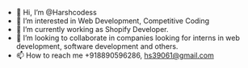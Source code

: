 - 👋 Hi, I’m @Harshcodess
- 👀 I’m interested in Web Development, Competitive Coding 
- 🌱 I’m currently working as Shopify Developer.
- 💞️ I’m looking to collaborate in companies looking for interns in web development, software development and others.
- 📫 How to reach me +918890596286, hs39061@gmail.com

<!---
Harshcodess/Harshcodess is a ✨ special ✨ repository because its `README.md` (this file) appears on your GitHub profile.
You can click the Preview link to take a look at your changes.
--->
